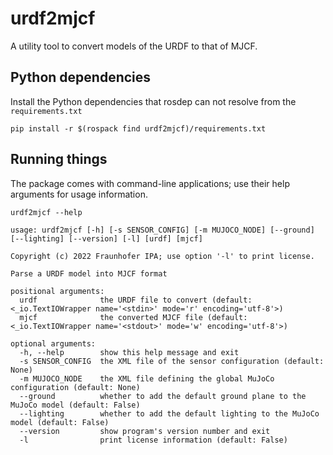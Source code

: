 # urdf2mjcf

A utility tool to convert models of the URDF to that of MJCF.

## Python dependencies

Install the Python dependencies that rosdep can not resolve from the `requirements.txt`

```shell
pip install -r $(rospack find urdf2mjcf)/requirements.txt
```

## Running things

The package comes with command-line applications; use their help arguments for usage information.

```shell
urdf2mjcf --help
```
```
usage: urdf2mjcf [-h] [-s SENSOR_CONFIG] [-m MUJOCO_NODE] [--ground] [--lighting] [--version] [-l] [urdf] [mjcf]

Copyright (c) 2022 Fraunhofer IPA; use option '-l' to print license.

Parse a URDF model into MJCF format

positional arguments:
  urdf              the URDF file to convert (default: <_io.TextIOWrapper name='<stdin>' mode='r' encoding='utf-8'>)
  mjcf              the converted MJCF file (default: <_io.TextIOWrapper name='<stdout>' mode='w' encoding='utf-8'>)

optional arguments:
  -h, --help        show this help message and exit
  -s SENSOR_CONFIG  the XML file of the sensor configuration (default: None)
  -m MUJOCO_NODE    the XML file defining the global MuJoCo configuration (default: None)
  --ground          whether to add the default ground plane to the MuJoCo model (default: False)
  --lighting        whether to add the default lighting to the MuJoCo model (default: False)
  --version         show program's version number and exit
  -l                print license information (default: False)
```